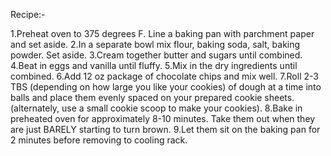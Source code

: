   Recipe:-
  
1.Preheat oven to 375 degrees F. Line a baking pan with parchment paper and set aside.
2.In a separate bowl mix flour, baking soda, salt, baking powder. Set aside.
3.Cream together butter and sugars until combined.
4.Beat in eggs and vanilla until fluffy.
5.Mix in the dry ingredients until combined.
6.Add 12 oz package of chocolate chips and mix well.
7.Roll 2-3 TBS (depending on how large you like your cookies) of dough at a time into balls and place them evenly spaced on your prepared cookie sheets. (alternately, use a small cookie scoop to make your cookies).
8.Bake in preheated oven for approximately 8-10 minutes. Take them out when they are just BARELY starting to turn brown.
9.Let them sit on the baking pan for 2 minutes before removing to cooling rack.